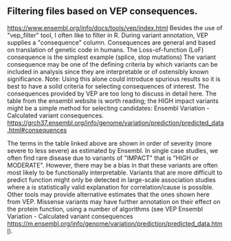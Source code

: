 ## Filtering files based on VEP consequences.
<https://www.ensembl.org/info/docs/tools/vep/index.html>
Besides the use of "vep_filter" tool, I often like to filter in R.
During variant annotation, VEP supplies a "consequence" column. 
Consequences are general and based on translation of genetic code in humans.
The Loss-of-function (LoF) consequence is the simplest example (splice, stop mutations)
The variant consequence may be one of the defining criteria by which variants can be included in analysis since they are interpretable or of ostensibly known significance. Note: Using this alone could introduce spurious results so it is best to have a solid criteria for selecting consequences of interest. 
The consequences provided by VEP are too long to discuss in detail here. 
The table from the ensembl website is worth reading; the HIGH impact variants might be a simple method for selecting candidates: Ensembl Variation - Calculated variant consequences.
<https://grch37.ensembl.org/info/genome/variation/prediction/predicted_data.html#consequences>

The terms in the table linked above are shown in order of severity (more severe to less severe) as estimated by Ensembl.
In single case studies, we often find rare disease due to variants of "IMPACT" that is "HIGH or MODERATE". 
However, there may be a bias in that these variants are often most likely to be functionally interpretable.
Variants that are more difficult to predict function might only be detected in large-scale association studies where a is statistically valid explanation for correlation/cause is possible.
Other tools may provide alternative estimates that the ones shown here from VEP.
Missense variants may have further annotation on their effect on the protein function, using a number of algorithms (see VEP Ensembl Variation - Calculated variant consequences
<https://m.ensembl.org/info/genome/variation/prediction/predicted_data.html>).
